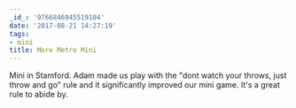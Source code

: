 ```yaml
---
_id_: '9766846945519104'
date: '2017-08-21 14:27:19'
tags:
- mini
title: More Metro Mini
---
```


Mini in Stamford. Adam made us play with the "dont watch your throws, just throw and go" rule and it significantly improved our mini game.
It's a great rule to abide by.
